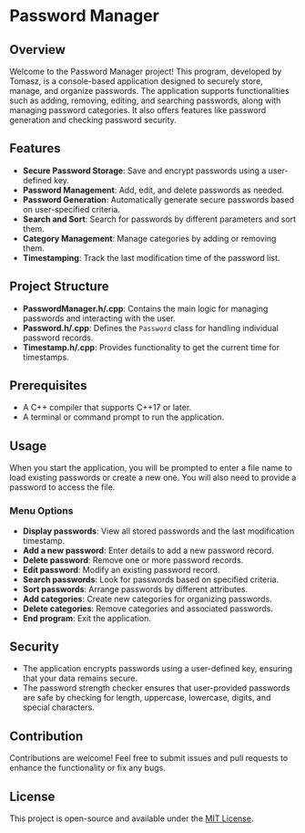 # Password Manager

## Overview

Welcome to the Password Manager project! This program, developed by Tomasz, is a console-based application designed to securely store, manage, and organize passwords. The application supports functionalities such as adding, removing, editing, and searching passwords, along with managing password categories. It also offers features like password generation and checking password security.

## Features

- **Secure Password Storage**: Save and encrypt passwords using a user-defined key.
- **Password Management**: Add, edit, and delete passwords as needed.
- **Password Generation**: Automatically generate secure passwords based on user-specified criteria.
- **Search and Sort**: Search for passwords by different parameters and sort them.
- **Category Management**: Manage categories by adding or removing them.
- **Timestamping**: Track the last modification time of the password list.

## Project Structure

- **PasswordManager.h/.cpp**: Contains the main logic for managing passwords and interacting with the user.
- **Password.h/.cpp**: Defines the `Password` class for handling individual password records.
- **Timestamp.h/.cpp**: Provides functionality to get the current time for timestamps.

## Prerequisites

- A C++ compiler that supports C++17 or later.
- A terminal or command prompt to run the application.

## Usage

When you start the application, you will be prompted to enter a file name to load existing passwords or create a new one. You will also need to provide a password to access the file.

### Menu Options

- **Display passwords**: View all stored passwords and the last modification timestamp.
- **Add a new password**: Enter details to add a new password record.
- **Delete password**: Remove one or more password records.
- **Edit password**: Modify an existing password record.
- **Search passwords**: Look for passwords based on specified criteria.
- **Sort passwords**: Arrange passwords by different attributes.
- **Add categories**: Create new categories for organizing passwords.
- **Delete categories**: Remove categories and associated passwords.
- **End program**: Exit the application.

## Security

- The application encrypts passwords using a user-defined key, ensuring that your data remains secure.
- The password strength checker ensures that user-provided passwords are safe by checking for length, uppercase, lowercase, digits, and special characters.

## Contribution

Contributions are welcome! Feel free to submit issues and pull requests to enhance the functionality or fix any bugs.

## License

This project is open-source and available under the [MIT License](LICENSE).
